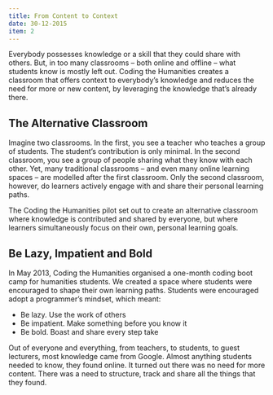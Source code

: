 ```yaml
---
title: From Content to Context
date: 30-12-2015
item: 2
---
```

Everybody possesses knowledge or a skill that they could share with others. But, in too many classrooms – both online and offline – what students know is mostly left out. Coding the Humanities creates a classroom that offers context to everybody’s knowledge and reduces the need for more or new content, by leveraging the knowledge that’s already there.

## The Alternative Classroom

Imagine two classrooms. In the first, you see a teacher who teaches a group of students. The student’s contribution is only minimal. In the second classroom, you see a group of people sharing what they know with each other. Yet, many traditional classrooms – and even many online learning spaces – are modelled after the first classroom. Only the second classroom, however, do learners actively engage with and share their personal learning paths.

The Coding the Humanities pilot set out to create an alternative classroom where knowledge is contributed and shared by everyone, but where learners simultaneously focus on their own, personal learning goals.

## Be Lazy, Impatient and Bold

In May 2013, Coding the Humanities organised a one-month coding boot camp for humanities students. We created a space where students were encouraged to shape their own learning paths. Students were encouraged adopt a programmer’s mindset, which meant: 

- Be lazy. Use the work of others
- Be impatient. Make something before you know it 
- Be bold. Boast and share every step take 

Out of everyone and everything, from teachers, to students, to guest lecturers, most knowledge came from Google. Almost anything students needed to know, they found online. It turned out there was no need for more content. There was a need to structure, track and share all the things that they found.
